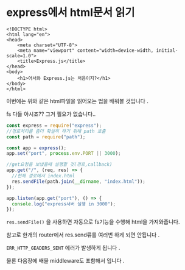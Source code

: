 # express에서 html문서 읽기

```markup
<!DOCTYPE html>
<html lang="en">
<head>
    <meta charset="UTF-8">
    <meta name="viewport" content="width=device-width, initial-scale=1.0">
    <title>Express.js</title>
</head>
<body>
    <h1>어서와 Express.js는 처음이지?</h1>
</body>
</html>
```

이번에는 위와 같은 html파일을 읽어오는 법을 배워볼 것입니다 . 

fs 다들 아시죠?? 그거 필요가 없습니다..

```javascript
const express = require("express");
//경로처리를 좀더 확실히 하기 위해 path 호출
const path = require("path");

const app = express();
app.set("port", process.env.PORT || 3000);

//get요청을 보냈을때 실행할 것(경로,callback)
app.get("/", (req, res) => {
  //현재 경로에서 index.html
  res.sendFile(path.join(__dirname, "index.html"));
});

app.listen(app.get("port"), () => {
  console.log("express서버 실행 in 3000");
});

```

`res.sendFile()` 을 사용하면 자동으로 fs기능을 수행해 html을 가져와줍니다.

참고로 한개의 router에서 res.send류를 여러번 하게 되면 안됩니다 .  

`ERR_HTTP_GEADERS_SENT` 에러가 발생하게 됩니다 . 

물론 다음장에 배울 middleware도 포함해서 입니다 . 



